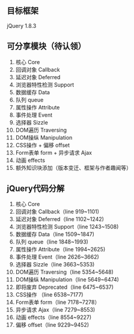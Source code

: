## 目标框架
jQuery 1.8.3

## 可分享模块（待认领）
1. 核心 Core
2. 回调对象 Callback
3. 延迟对象 Deferred
4. 浏览器特性检测 Support
5. 数据缓存 Data
6. 队列 queue
7. 属性操作 Attribute
8. 事件处理 Event
9. 选择器 Sizzle
10. DOM遍历 Traversing
11. DOM操纵 Manipulation
13. CSS操作  + 偏移 offset
14. Form表单 form + 异步请求 Ajax
15. 动画 effects
16. 额外知识块添加（版本变迁、框架与作者趣闻等）

## jQuery代码分解
1. 核心 Core
2. 回调对象 Callback（line 919~1101)
3. 延迟对象 Deferred（line 1102~1242)
4. 浏览器特性检测 Support（line 1243~1508)
5. 数据缓存 Data（line 1509~1847)
6. 队列 queue（line 1848~1993)
7. 属性操作 Attribute（line 1994~2625)
8. 事件处理 Event（line 2626~3662)
9. 选择器 Sizzle（line 3663~5353)
10. DOM遍历 Traversing（line 5354~5648)
11. DOM操纵 Manipulation（line 5649~6474)
12. 即将废弃 Deprecated（line 6475~6537)
13. CSS操作 （line 6538~7177)
14. Form表单 form（line 7178~7278）
15. 异步请求 Ajax（line 7279~8553)
16. 动画 effects（line 8554~9227)
17. 偏移 offset（line 9229~9452)
